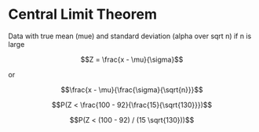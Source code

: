 # Central Limit Theorem

Data with true mean (mue) and standard deviation (alpha over sqrt n) if n is large

$$Z = \frac{x - \mu}{\sigma}$$

or

$$\frac{x - \mu}{\frac{\sigma}{\sqrt{n}}}$$

$$P(Z < \frac{100 - 92}{\frac{15}{\sqrt{130}}})$$

$$P(Z < (100 - 92) / (15 \sqrt{130}))$$
